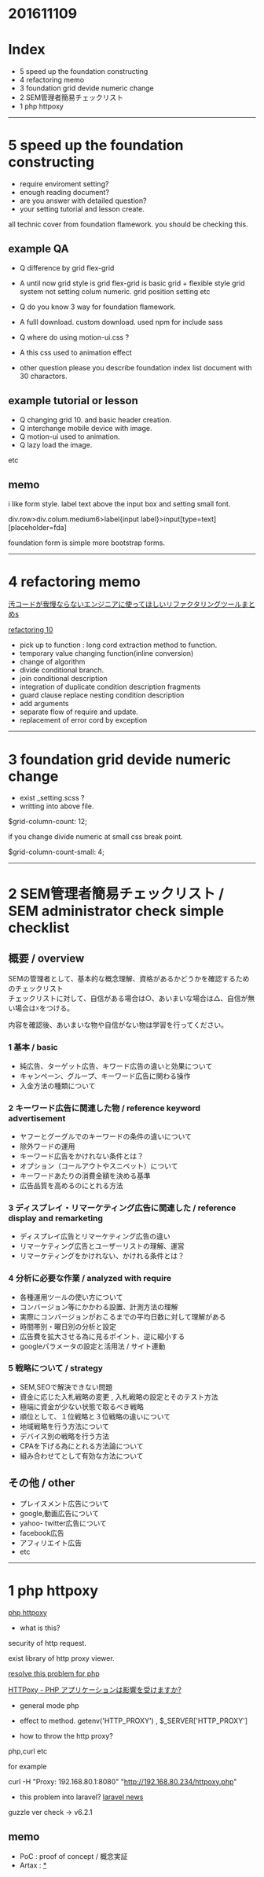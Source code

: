 # 201611109

# Index
- 5 speed up the foundation constructing 
- 4 refactoring memo
- 3 foundation grid devide numeric change
- 2 SEM管理者簡易チェックリスト	
- 1 php httpoxy

-------------------------------
# 5 speed up the foundation constructing

- require enviroment setting?
- enough reading document?
- are you answer with detailed question?
- your setting tutorial and lesson create.

all technic cover from foundation flamework.
you should be checking this.



## example QA
- Q difference by grid flex-grid
- A until now grid style is grid
flex-grid is basic grid + flexible style grid system
not setting colum numeric. grid position setting etc

- Q do you know 3 way for foundation flamework. 
- A fulll download. custom download. used npm for include sass

- Q where do using motion-ui.css ?
- A this css used to animation effect

- other question
please you describe foundation index list document with 30 charactors.

## example tutorial or lesson
- Q changing grid 10. and basic header creation.
- Q interchange mobile device with image.
- Q motion-ui used to animation.
- Q lazy load the image.

etc


## memo
i like form style. label text above the input box and setting small font.

div.row>div.colum.medium6>label{input label}>input[type=text][placeholder=fda]

foundation form is simple more bootstrap forms.




--------------------------------
# 4 refactoring memo

[汚コードが我慢ならないエンジニアに使ってほしいリファクタリングツールまとめs](https://tech-clips.com/article/226427)

[refactoring 10](http://qiita.com/nunulk/items/2323b0c30a2cbe5fdb0c)

- pick up to function : long cord extraction method to function.
- temporary value changing function(inline conversion)
- change of algorithm
- divide conditional branch.
- join conditional description
- integration of duplicate condition description fragments
- guard clause replace nesting condition description
- add arguments
- separate flow of require and update.
- replacement of error cord by exception

---------------------------------
# 3 foundation grid devide numeric change

- exist _setting.scss ?
- writting into above file.

$grid-column-count: 12;


if you change divide numeric at small css break point.

$grid-column-count-small: 4; 



---------------------------------
# 2 SEM管理者簡易チェックリスト / SEM administrator check simple checklist
				
## 概要 / overview	
SEMの管理者として、基本的な概念理解、資格があるかどうかを確認するためのチェックリスト				
チェックリストに対して、自信がある場合は○、あいまいな場合は△、自信が無い場合は☓をつける。				
				
内容を確認後、あいまいな物や自信がない物は学習を行ってください。				



### 1 基本 / basic
- 純広告、ターゲット広告、キワード広告の違いと効果について
- キャンペーン、グループ、キーワード広告に関わる操作			
- 入金方法の種類について

### 2 キーワード広告に関連した物 / reference keyword advertisement				
- ヤフーとグーグルでのキーワードの条件の違いについて		
- 除外ワードの運用
- キーワード広告をかけれない条件とは？
- オプション（コールアウトやスニペット）について
- キーワードあたりの消費金額を決める基準
- 広告品質を高めるのにとれる方法

### 3 ディスプレイ・リマーケティング広告に関連した / reference display and remarketing
- ディスプレイ広告とリマーケティング広告の違い
- リマーケティング広告とユーザーリストの理解、運営
- リマーケティングをかけれない、かけれる条件とは？

### 4 分析に必要な作業 / analyzed with require 
- 各種運用ツールの使い方について
- コンバージョン等にかかわる設置、計測方法の理解
- 実際にコンバージョンがおこるまでの平均日数に対して理解がある
- 時間帯別・曜日別の分析と設定
- 広告費を拡大させる為に見るポイント、逆に縮小する
- googleパラメータの設定と活用法 / サイト連動

### 5 戦略について / strategy
- SEM,SEOで解決できない問題
- 資金に応じた入札戦略の変更 , 入札戦略の設定とそのテスト方法
- 極端に資金が少ない状態で取るべき戦略
- 順位として、１位戦略と３位戦略の違いについて
- 地域戦略を行う方法について
- デバイス別の戦略を行う方法
- CPAを下げる為にとれる方法論について
- 組み合わせてとして有効な方法について

## その他 / other
- プレイスメント広告について
- google,動画広告について
- yahoo- twitter広告について
- facebook広告
- アフィリエイト広告
- etc


---------------------------------

# 1 php httpoxy

[php httpoxy](http://blog.shin1x1.com/entry/fix-httpoxy-for-php-application)

- what is this?

security of http request.

exist library of http proxy viewer.

[resolve this problem for php](http://blog.ichikaway.com/entry/2016/07/19/123423)


[HTTPoxy - PHP アプリケーションは影響を受けますか?](https://access.redhat.com/ja/node/2449311)
- general mode php
- effect to method. getenv('HTTP_PROXY') , $_SERVER['HTTP_PROXY']

- how to throw the http proxy?

php,curl etc

for example 

curl -H "Proxy: 192.168.80.1:8080" "http://192.168.80.234/httpoxy.php"


- this problem into laravel?
[laravel news](https://laravel-news.com/2016/07/httpoxy-vulnerability/)

guzzle ver check ->  v6.2.1

## memo

- PoC : proof of concept / 概念実証
- Artax : [*](https://github.com/amphp/artax)


